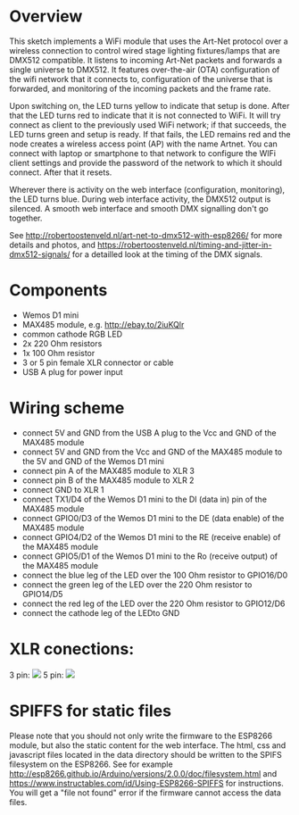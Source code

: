 # Overview

This sketch implements a WiFi module that uses the Art-Net protocol over a wireless connection to control wired stage lighting fixtures/lamps that are DMX512 compatible. It listens to incoming Art-Net packets and forwards a single universe to DMX512. It features over-the-air (OTA) configuration of the wifi network that it connects to, configuration of the universe that is forwarded, and monitoring of the incoming packets and the frame rate.

Upon switching on, the LED turns yellow to indicate that setup is done. After that the LED turns red to indicate that it is not connected to WiFi. It will try connect as client to the previously used WiFi network; if that succeeds, the LED turns green and setup is ready. If that fails, the LED remains red and the node creates a wireless access point (AP) with the name Artnet. You can connect with laptop or smartphone to that network to configure the WIFi client settings and provide the password of the network to which it should connect. After that it resets.

Wherever there is activity on the web interface (configuration, monitoring), the LED turns blue. During web interface activity, the DMX512 output is silenced. A smooth web interface and smooth DMX signalling don't go together.

See http://robertoostenveld.nl/art-net-to-dmx512-with-esp8266/ for more details and photos, and https://robertoostenveld.nl/timing-and-jitter-in-dmx512-signals/ for a detailled look at the timing of the DMX signals.

# Components
  - Wemos D1 mini
  - MAX485 module, e.g. http://ebay.to/2iuKQlr
  - common cathode RGB LED
  - 2x 220 Ohm resistors
  - 1x 100 Ohm resistor
  - 3 or 5 pin female XLR connector or cable
  - USB A plug for power input

# Wiring scheme
 - connect 5V and GND from the USB A plug to the Vcc and GND of the MAX485 module
 - connect 5V and GND from the Vcc and GND of the MAX485 module to the 5V and GND of the Wemos D1 mini
 - connect pin A of the MAX485 module to XLR 3
 - connect pin B of the MAX485 module to XLR 2
 - connect GND                        to XLR 1
 - connect   TX1/D4 of the Wemos D1 mini to the DI (data in) pin of the MAX485 module
 - connect GPIO0/D3 of the Wemos D1 mini to the DE (data enable) of the MAX485 module
 - connect GPIO4/D2 of the Wemos D1 mini to the RE (receive enable) of the MAX485 module
 - connect GPIO5/D1 of the Wemos D1 mini to the Ro (receive output) of the MAX485 module
 - connect the blue    leg of the LED over the 100 Ohm resistor to GPIO16/D0
 - connect the green   leg of the LED over the 220 Ohm resistor to GPIO14/D5
 - connect the red     leg of the LED over the 220 Ohm resistor to GPIO12/D6
 - connect the cathode leg of the LEDto GND

# XLR conections:
3 pin: <img src="https://mediarealm.com.au/wp-content/uploads/2013/04/XLR-Wiring-Standard-3-pin.jpg">
5 pin: <img src="https://mediarealm.com.au/wp-content/uploads/2013/04/XLR-Wiring-Standard-5-pin.jpg">

# SPIFFS for static files

Please note that you should not only write the firmware to the ESP8266 module, but also the static content for the web interface. The html, css and javascript files located in the data directory should be written to the SPIFS filesystem on the ESP8266. See for example http://esp8266.github.io/Arduino/versions/2.0.0/doc/filesystem.html and https://www.instructables.com/id/Using-ESP8266-SPIFFS for instructions.
You will get a "file not found" error if the firmware cannot access the data files.


